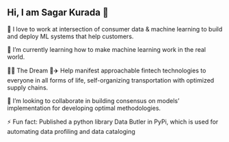 ## Hi, I am Sagar Kurada 👋

🔭 I love to work at intersection of consumer data & machine learning to build and deploy ML systems that help customers.

🌱 I’m currently learning how to make machine learning work in the real world. 

🚀🤖 The Dream 🤖✈️
Help manifest approachable fintech technologies to everyone in all forms of life, self-organizing transportation with optimized supply chains. 

👯 I’m looking to collaborate in building consensus on models’ implementation for developing optimal methodologies.
 
⚡ Fun fact:
Published a python library Data Butler in PyPi, which is used for automating data profiling and data cataloging



